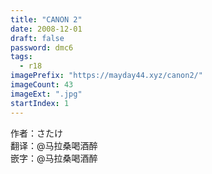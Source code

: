 ```yaml
---
title: "CANON 2"
date: 2008-12-01
draft: false
password: dmc6
tags: 
  - r18
imagePrefix: "https://mayday44.xyz/canon2/"  
imageCount: 43
imageExt: ".jpg" 
startIndex: 1
---
```

作者：さたけ  
翻译：@马拉桑喝酒醉  
嵌字：@马拉桑喝酒醉
